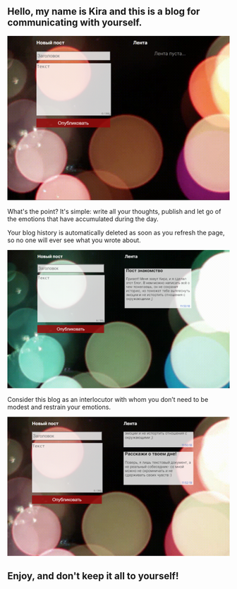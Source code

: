 

<h2>Hello, my name is Kira and this is a blog for communicating with yourself.</h2>


<img width="650px" src="https://github.com/kirafoxy/Blog-App/blob/main/images/main%20page%20-%20blog.png?raw=true" alt="">

<p>What's the point? It's simple: write all your thoughts, publish and let go of the emotions that have accumulated during the day.</p>
<p>Your blog history is automatically deleted as soon as you refresh the page, so no one will ever see what you wrote about.</p>

<img width="650px" src="https://github.com/kirafoxy/Blog-App/blob/main/images/first%20post.png?raw=true" alt="">

<p>Consider this blog as an interlocutor with whom you don’t need to be modest and restrain your emotions.</p>
<img width="650px" src="https://github.com/kirafoxy/Blog-App/blob/main/images/second%20post.png?raw=true" alt="">


<h2>Enjoy, and don't keep it all to yourself!</h2>
